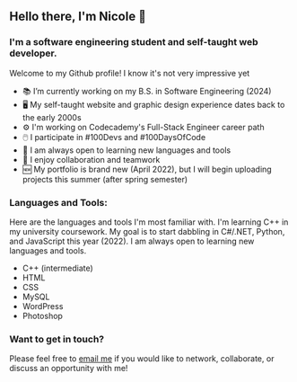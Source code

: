 ## Hello there, I'm Nicole 👋

### I'm a software engineering student and self-taught web developer.
Welcome to my Github profile! I know it's not very impressive yet

- 📚 I’m currently working on my B.S. in Software Engineering (2024)
- 🖥️ My self-taught website and graphic design experience dates back to the early 2000s
- ⚙️ I'm working on Codecademy's Full-Stack Engineer career path
- 🖱️ I participate in #100Devs and #100DaysOfCode
- 🧰 I am always open to learning new languages and tools
- 💬 I enjoy collaboration and teamwork
- 🆕 My portfolio is brand new (April 2022), but I will begin uploading projects this summer (after spring semester)


### Languages and Tools:
Here are the languages and tools I'm most familiar with. I'm learning C++ in my university coursework. My goal is to start dabbling in C#/.NET, Python, and JavaScript this year (2022). I am always open to learning new languages and tools.

- C++ (intermediate)
- HTML
- CSS
- MySQL
- WordPress
- Photoshop


### Want to get in touch?
Please feel free to [email me](mailto:nicolecarman90@outlook.com) if you would like to network, collaborate, or discuss an opportunity with me!
